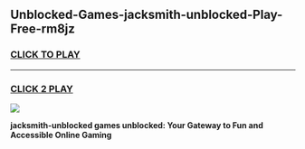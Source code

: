 
## Unblocked-Games-jacksmith-unblocked-Play-Free-rm8jz
<h3>
<a href="https://premium76.site?title=jacksmith-unblocked&ref=23A">CLICK TO PLAY</a></h3>
<hr>

<h3>
<a href="https://premium76.site?title=jacksmith-unblocked&ref=23A">CLICK 2 PLAY</a>
  
</h3>

<a href="https://premium76.site?title=jacksmith-unblocked&ref=23A"><img src="https://clearcache.store/games.png"></a>


**jacksmith-unblocked games unblocked: Your Gateway to Fun and Accessible Online Gaming**
